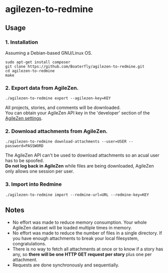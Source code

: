 agilezen-to-redmine
===================

## Usage
### 1. Installation
Assuming a Debian-based GNU/Linux OS.

```shell
sudo apt-get install composer
git clone https://github.com/Boaterfly/agilezen-to-redmine.git
cd agilezen-to-redmine
make
```

### 2. Export data from AgileZen.
```shell
./agilezen-to-redmine export --agilezen-key=KEY
```

All projects, stories, and comments will be downloaded.  
You can obtain your AgileZen API key in the 'developer' section of the [AgileZen
settings](https://agilezen.com/settings).

### 2. Download attachments from AgileZen.
```shell
./agilezen-to-redmine download-attachments --user=USER --password=PASSWORD
```

The AgileZen API can't be used to download attachments so an acual user has to
be spoofed.  
**Do not log back in AgileZen** while files are being downloaded, AgileZen only
allows one session per user.

### 3. Import into Redmine
```shell
./agilezen-to-redmine import --redmine-url=URL --redmine-key=KEY
```

## Notes
* No effort was made to reduce memory consumption. Your whole AgileZen dataset
  will be loaded multiple times in memory.
* No effort was made to reduce the number of files in a single directory. If
  you have enough attachments to break your local filesystem, congratulations.
* There is no way to fetch all attachments at once or to know if a story has
  any, so **there will be one HTTP GET request per story** plus one per
  attachment.
* Requests are done synchronously and sequentially.
